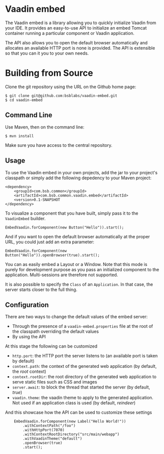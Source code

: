 # Vaadin embed

The Vaadin embed is a library allowing you to quickly initialize Vaadin from your IDE. It provides an easy-to-use API to initialize an embed Tomcat container running a particular component or Vaadin application.

The API also allows you to open the default browser automatically and allocates an available HTTP port is none is provided. The API is extensible so that you can it you to your own needs.

# Building from Source

Clone the git repository using the URL on the Github home page:

    $ git clone git@github.com:bsblabs/vaadin-embed.git
    $ cd vaadin-embed

## Command Line

Use Maven, then on the command line:

    $ mvn install

Make sure you have access to the central repository.

## Usage

To use the Vaadin embed in your own projects, add the jar to your project's classpath or simply add the following depedency to your Maven project:

    <dependency>
        <groupId>com.bsb.common</groupId>
        <artifactId>com.bsb.common.vaadin.embed</artifactId>
        <version>0.1-SNAPSHOT
    </dependency>

To visualize a component that you have built, simply pass it to the `VaadinEmbed` builder.

    EmbedVaadin.forComponent(new Button("Hello")).start();

And if you want to open the default browser automatically at the proper URL, you could just add an extra parameter:

    EmbedVaadin.forComponent(new Button("Hello")).openBrowser(true).start();

You can as easily embed a Layout or a Window. Note that this mode is purely for development purpose as you pass an initialized component to the application. Multi-sessions are therefore not supported.

It is also possible to specify the `Class` of an `Application`. In that case, the server starts closer to the full thing.

## Configuration

There are two ways to change the default values of the embed server:

 - Through the presence of a `vaadin-embed.properties` file at the root of the classpath overriding the default values
 - By using the API

At this stage the following can be customized

 - `http.port`: the HTTP port the server listens to (an available port is taken by default)
 - `context.path`: the context of the generated web application (by default, the *root* context)
 - `context.rootDir`: the root directory of the generated web application to serve static files such as CSS and images
 - `server.await`: to block the thread that started the server (by default, *true*)
 - `vaadin.theme`: the vaadin theme to apply to the generated application. Not used if an application class is used (by default, *reindeer*)

And this showcase how the API can be used to customize these settings


        EmbedVaadin.forComponent(new Label("Hello World!"))
            .withContextPath("/foo")
            .withHttpPort(7070)
            .withContextRootDirectory("src/main/webapp")
            .withVaadinTheme("default")
            .openBrowser(true)
            .start();

